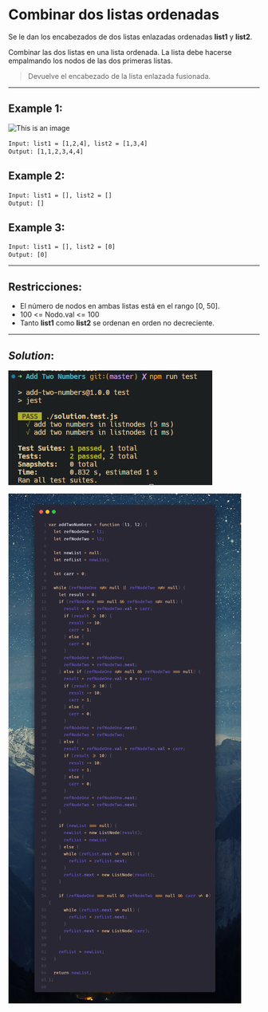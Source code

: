 # **Combinar dos listas ordenadas**

Se le dan los encabezados de dos listas enlazadas ordenadas **list1** y **list2**.

Combinar las dos listas en una lista ordenada. La lista debe hacerse empalmando los nodos de las dos primeras listas.

>Devuelve el encabezado de la lista enlazada fusionada.

---
## Example 1:

![This is an image](https://assets.leetcode.com/uploads/2020/10/03/merge_ex1.jpg)

```
Input: list1 = [1,2,4], list2 = [1,3,4]
Output: [1,1,2,3,4,4]
```

## Example 2:
```
Input: list1 = [], list2 = []
Output: []
```

## Example 3:
```
Input: list1 = [], list2 = [0]
Output: [0]
```
---

## **Restricciones:**

- El número de nodos en ambas listas está en el rango [0, 50].
- 100 <= Nodo.val <= 100
- Tanto **list1** como **list2** se ordenan en orden no decreciente.

---
## **_Solution_:**
![](./imgs/test.png)

![](./imgs/solution.png)
